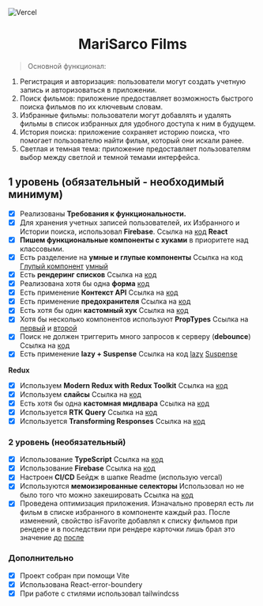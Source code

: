![Vercel](https://vercelbadge.vercel.app/api/MariSarco/ASTON_TRAINEE_COURSE_REACT)


# <h1 align="center">MariSarco Films</h1>

> Основной функционал:

1. Регистрация и авторизация: пользователи могут создать учетную запись и авторизоваться в приложении.
2. Поиск фильмов: приложение предоставляет возможность быстрого поиска фильмов по их ключевым словам.
3. Избранные фильмы: пользователи могут добавлять и удалять фильмы в список избранных для удобного доступа к ним в будущем.
4. История поиска: приложение сохраняет историю поиска, что помогает пользователю найти фильм, который они искали ранее.
5. Светлая и темная тема: приложение предоставляет пользователям выбор между светлой и темной темами интерфейса.

## **1 уровень (обязательный - необходимый минимум)**

- [x] Реализованы **Требования к функциональности.**
- [x] Для хранения учетных записей пользователей, их Избранного и Истории поиска, использовал **Firebase**. Ссылка на [код](https://github.com/MariSarco/ASTON_TRAINEE_COURSE_REACT/blob/main/src/firebase.ts)
      **React**
- [x] **Пишем функциональные компоненты c хуками** в приоритете над классовыми.
- [x] Есть разделение на **умные и глупые компоненты** Ссылка на код [Глупый компонент](https://github.com/MariSarco/ASTON_TRAINEE_COURSE_REACT/blob/main/src/components/Header/header.tsx) [умный](https://github.com/MariSarco/ASTON_TRAINEE_COURSE_REACT/blob/main/src/components/UiElements/search-input.tsx)
- [x] Есть **рендеринг списков** Ссылка на [код](https://github.com/MariSarco/ASTON_TRAINEE_COURSE_REACT/blob/main/src/pages/home-page.tsx)
- [x] Реализована хотя бы одна **форма** [код](https://github.com/MariSarco/ASTON_TRAINEE_COURSE_REACT/blob/main/src/components/auth/auth-form.tsx)
- [x] Есть применение **Контекст API** Ссылка на [код](https://github.com/MariSarco/ASTON_TRAINEE_COURSE_REACT/blob/main/src/components/theme/theme-provider.tsx)
- [x] Есть применение **предохранителя** Ссылка на [код](https://github.com/MariSarco/ASTON_TRAINEE_COURSE_REACT/blob/main/src/App.tsx)
- [x] Есть хотя бы один **кастомный хук** Ссылка на [код](https://github.com/MariSarco/ASTON_TRAINEE_COURSE_REACT/blob/main/src/components/hooks/use-auth.ts)
- [x] Хотя бы несколько компонентов используют **PropTypes** Ссылка на [первый](https://github.com/MariSarco/ASTON_TRAINEE_COURSE_REACT/blob/main/src/pages/search-page.tsx) и [второй](https://github.com/MariSarco/ASTON_TRAINEE_COURSE_REACT/blob/main/src/pages/home-page.tsx)
- [x] Поиск не должен триггерить много запросов к серверу (**debounce**) Ссылка на [код](https://github.com/MariSarco/ASTON_TRAINEE_COURSE_REACT/blob/main/src/components/hooks/use-debounce.ts)
- [x] Есть применение **lazy + Suspense** Ссылка на код [lazy](https://github.com/MariSarco/ASTON_TRAINEE_COURSE_REACT/blob/main/src/router/router-config.ts) [Suspense](https://github.com/MariSarco/ASTON_TRAINEE_COURSE_REACT/blob/main/src/router/index.tsx)

**Redux**

- [x] Используем **Modern Redux with Redux Toolkit** Ссылка на [код](https://github.com/MariSarco/ASTON_TRAINEE_COURSE_REACT/blob/main/src/store/index.ts)
- [x] Используем **слайсы** Ссылка на [код](https://github.com/MariSarco/ASTON_TRAINEE_COURSE_REACT/blob/main/src/store/slices/user/user-slice.ts)
- [x] Есть хотя бы одна **кастомная мидлвара** Ссылка на [код](https://github.com/MariSarco/ASTON_TRAINEE_COURSE_REACT/blob/main/src/components/helpers/logger.ts)
- [x] Используется **RTK Query** Ссылка на [код](https://github.com/MariSarco/ASTON_TRAINEE_COURSE_REACT/blob/main/src/store/slices/films/films-slice.ts)
- [x] Используется **Transforming Responses** Ссылка на [код](https://github.com/MariSarco/ASTON_TRAINEE_COURSE_REACT/blob/main/src/store/slices/films/films-slice.ts)

### **2 уровень (необязательный)**

- [x] Использование **TypeScript** Ссылка на [код](https://github.com/MariSarco/ASTON_TRAINEE_COURSE_REACT/blob/main/src/store/types/film-types.ts)
- [x] Использование **Firebase** Ссылка на [код](https://github.com/MariSarco/ASTON_TRAINEE_COURSE_REACT/blob/main/src/firebase.ts)
- [x] Настроен **CI/CD** Бейдж в шапке Readme (использую vercal)
- [x] Используются **мемоизированные селекторы** Использовал но не было того что можно закешировать Ссылка на [код](https://github.com/MariSarco/ASTON_TRAINEE_COURSE_REACT/blob/main/src/store/slices/favorites/favorites-selectors.ts)
- [x] Проведена оптимизация приложения. Изначально проверял есть ли фильм в списке избранного в компоненте каждый раз. После изменений, свойство isFavorite добавлял к списку фильмов при рендере и в последствии при рендере карточки лишь брал это значение [до](https://github.com/MariSarco/ASTON_TRAINEE_COURSE_REACT/pull/3) [после](https://github.com/MariSarco/ASTON_TRAINEE_COURSE_REACT/pull/4)

### **Дополнительно**

- [x] Проект собран при помощи Vite
- [x] Использована React-error-boundery
- [x] При работе с стилями использовал tailwindcss